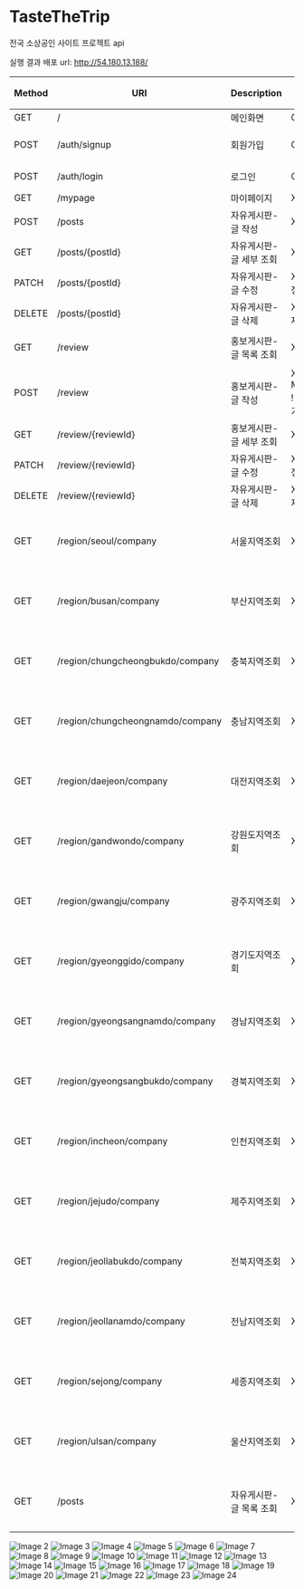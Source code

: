# TasteTheTrip
전국 소상공인 사이트 프로젝트 api

실행 결과
배포 url: http://54.180.13.188/

|Method|URI|Description|비회원 접근 권한|JSON 변수 명|parameter|
|---|---|---|---|---|---|
|GET|/|메인화면|O|-|-|
|POST|/auth/signup|회원가입|O|name, email, password|-|
|POST|/auth/login|로그인|O|username, password|-|
|GET|/mypage|마이페이지|X|-|-|
|POST|/posts|자유게시판-글 작성|X|title, content|-|
|GET|/posts/{postId}|자유게시판-글 세부 조회|X|-|{postId}|
|PATCH|/posts/{postId}|자유게시판-글 수정|X, 작성자 외 수정 불가|title, content|{postId}|
|DELETE|/posts/{postId}|자유게시판-글 삭제|X, 작성자 외 삭제 불가|-|{postId}|
|GET|/review|홍보게시판-글 목록 조회|X|title, content, writtenBy|-|
|POST|/review|홍보게시판-글 작성|X, Member.ROLE != CEO 작성 불가|title, content, images[List]|-|
|GET|/review/{reviewId}|홍보게시판-글 세부 조회|X|-|{reviewId}|
|PATCH|/review/{reviewId}|자유게시판-글 수정|X, 작성자 외 수정 불가|title, content|{reviewId}|
|DELETE|/review/{reviewId}|자유게시판-글 삭제|X, 작성자 외 삭제 불가|-|{reviewId}|
|GET|/region/seoul/company|서울지역조회|X|-|smallCode, district, page(optional, default = 0), size(optional, default = 6)|
|GET|/region/busan/company|부산지역조회|X|-|smallCode, district, page(optional, default = 0), size(optional, default = 6)|
|GET|/region/chungcheongbukdo/company|충북지역조회|X|-|smallCode, district, page(optional, default = 0), size(optional, default = 6)|
|GET|/region/chungcheongnamdo/company|충남지역조회|X|-|smallCode, district, page(optional, default = 0), size(optional, default = 6)|
|GET|/region/daejeon/company|대전지역조회|X|-|smallCode, district, page(optional, default = 0), size(optional, default = 6)|
|GET|/region/gandwondo/company|강원도지역조회|X|-|smallCode, district, page(optional, default = 0), size(optional, default = 6)|
|GET|/region/gwangju/company|광주지역조회|X|-|smallCode, district, page(optional, default = 0), size(optional, default = 6)|
|GET|/region/gyeonggido/company|경기도지역조회|X|-|smallCode, district, page(optional, default = 0), size(optional, default = 6)|
|GET|/region/gyeongsangnamdo/company|경남지역조회|X|-|smallCode, district, page(optional, default = 0), size(optional, default = 6)|
|GET|/region/gyeongsangbukdo/company|경북지역조회|X|-|smallCode, district, page(optional, default = 0), size(optional, default = 6)|
|GET|/region/incheon/company|인천지역조회|X|-|smallCode, district, page(optional, default = 0), size(optional, default = 6)|
|GET|/region/jejudo/company|제주지역조회|X|-|smallCode, district, page(optional, default = 0), size(optional, default = 6)|
|GET|/region/jeollabukdo/company|전북지역조회|X|-|smallCode, district, page(optional, default = 0), size(optional, default = 6)|
|GET|/region/jeollanamdo/company|전남지역조회|X|-|smallCode, district, page(optional, default = 0), size(optional, default = 6)|
|GET|/region/sejong/company|세종지역조회|X|-|smallCode, district, page(optional, default = 0), size(optional, default = 6)|
|GET|/region/ulsan/company|울산지역조회|X|-|smallCode, district, page(optional, default = 0), size(optional, default = 6)|
|GET|/posts|자유게시판-글 목록 조회|X|-|page(optional), size(optional), title(optional), content(optional), writtenBy(optional)|


![Image 2](result/2.jpg)
![Image 3](result/3.jpg)
![Image 4](result/4.jpg)
![Image 5](result/5.jpg)
![Image 6](result/6.jpg)
![Image 7](result/7.jpg)
![Image 8](result/8.jpg)
![Image 9](result/9.jpg)
![Image 10](result/10.jpg)
![Image 11](result/11.jpg)
![Image 12](result/12.jpg)
![Image 13](result/13.jpg)
![Image 14](result/14.jpg)
![Image 15](result/15.jpg)
![Image 16](result/16.jpg)
![Image 17](result/17.jpg)
![Image 18](result/18.jpg)
![Image 19](result/19.jpg)
![Image 20](result/20.jpg)
![Image 21](result/21.jpg)
![Image 22](result/22.jpg)
![Image 23](result/23.jpg)
![Image 24](result/24.jpg)
